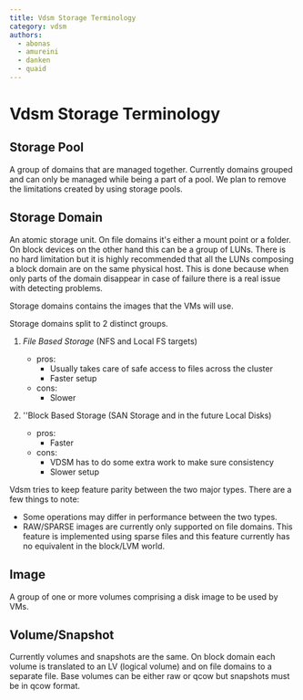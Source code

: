 ```yaml
---
title: Vdsm Storage Terminology
category: vdsm
authors:
  - abonas
  - amureini
  - danken
  - quaid
---
```


# Vdsm Storage Terminology

## Storage Pool

A group of domains that are managed together. Currently domains grouped and can only be managed while being a part of a pool. We plan to remove the limitations created by using storage pools.

## Storage Domain

An atomic storage unit. On file domains it's either a mount point or a folder. On block devices on the other hand this can be a group of LUNs. There is no hard limitation but it is highly recommended that all the LUNs composing a block domain are on the same physical host. This is done because when only parts of the domain disappear in case of failure there is a real issue with detecting problems.

Storage domains contains the images that the VMs will use.

Storage domains split to 2 distinct groups.

1.  *File Based Storage*
    (NFS and Local FS targets)
    -   pros:
        -   Usually takes care of safe access to files across the cluster
        -   Faster setup
    -   cons:
        -   Slower

2.  ''Block Based Storage
    (SAN Storage and in the future Local Disks)
    -   pros:
        -   Faster
    -   cons:
        -   VDSM has to do some extra work to make sure consistency
        -   Slower setup

Vdsm tries to keep feature parity between the two major types. There are a few things to note:

*   Some operations may differ in performance between the two types.
*   RAW/SPARSE images are currently only supported on file domains. This feature is implemented using sparse files and this feature currently has no equivalent in the block/LVM world.

## Image

A group of one or more volumes comprising a disk image to be used by VMs.

## Volume/Snapshot

Currently volumes and snapshots are the same. On block domain each volume is translated to an LV (logical volume) and on file domains to a separate file. Base volumes can be either raw or qcow but snapshots must be in qcow format.

